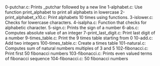 0-putchar.c: Prints _putchar followed by a new line
1-alphabet.c: Use function print_alphabet to print all alphabets in lowercase
2-print_alphabet_x10.c: Print alphabets 10 times using functions.
3-islower.c: Checks for lowercase characters.
4-isalpha.c: Function that checks for alphabetic character. 
5-sign.c: Prints the sign of a number
6-abs.c: Computes absolute value of an integer
7-print_last_digit.c: Print last digit of a number
9-times_table.c: Print the 9 times table starting from 0
10-add.c: Add two integers
100-times_table.c: Create a times table
101-natural.c: Computes sum of natural numbers multiples of 3 and 5
102-fibonacci.c: Print first 50 fibonacci numbers
103-fibonacci.c: Prints even valued terms of fibonacci sequence
104-fibonacci.c: 50 fibonacci numbers
